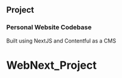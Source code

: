 ## Project

### Personal Website Codebase

Built using NextJS and Contentful as a CMS


# WebNext_Project
